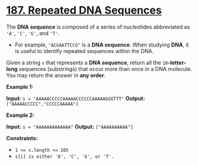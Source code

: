 # [187. Repeated DNA Sequences](https://leetcode.com/problems/repeated-dna-sequences/)

The **DNA sequence** is composed of a series of nucleotides abbreviated as `'A'`, `'C'`, `'G'`, and `'T'`.

* For example, `"ACGAATTCCG"` is a **DNA sequence**.
When studying **DNA**, it is useful to identify repeated sequences within the DNA.

Given a string `s` that represents a **DNA sequence**, return all the `10`**-letter-long** sequences (substrings) that occur more than once in a DNA molecule.
You may return the answer in **any order**.


**Example 1:**

**Input:** `s = "AAAAACCCCCAAAAACCCCCCAAAAAGGGTTT"`
**Output:** `["AAAAACCCCC","CCCCCAAAAA"]`


**Example 2:**

**Input:** `s = "AAAAAAAAAAAAA"`
**Output:** `["AAAAAAAAAA"]`


**Constraints:**

* `1 <= s.length <= 105`
* `s[i] is either 'A', 'C', 'G', or 'T'.`